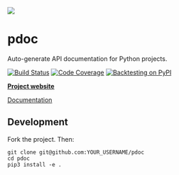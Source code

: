 [![](https://i.imgur.com/kQOtbBk.png)](https://pdoc3.github.io/pdoc/)

pdoc
====
Auto-generate API documentation for Python projects.

[![Build Status](https://travis-ci.org/pdoc3/pdoc.svg?branch=master)](https://travis-ci.org/pdoc3/pdoc)
[![Code Coverage](https://codecov.io/gh/pdoc3/pdoc/branch/master/graph/badge.svg)](https://codecov.io/gh/pdoc3/pdoc)
[![Backtesting on PyPI](https://img.shields.io/pypi/pyversions/pdoc3.svg)](https://pypi.org/project/pdoc3/)

[**Project website**](https://pdoc3.github.io/pdoc/)

[Documentation](https://pdoc3.github.io/pdoc/docs/pdoc/)

Development
-----------
Fork the project. Then:

    git clone git@github.com:YOUR_USERNAME/pdoc
    cd pdoc
    pip3 install -e .
